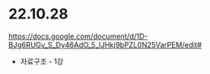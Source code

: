 # 22.10.28

https://docs.google.com/document/d/1D-BJg6RUGv_S_Dy46AdO_5_lJHkj9bPZL0N25VarPEM/edit#
- 자료구조 - 1강

